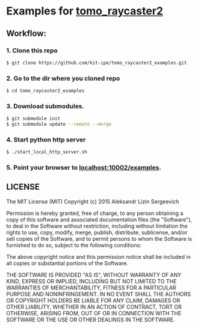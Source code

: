 # Examples for [tomo_raycaster2](https://github.com/kit-ipe/tomo_raycaster2)
## Workflow:
### 1. Clone this repo
```bash
$ git clone https://github.com/kit-ipe/tomo_raycaster2_examples.git
```
### 2. Go to the dir where you cloned repo
```bash
$ cd tomo_raycaster2_examples
```
### 3. Download submodules.
```bash
$ git submodule init
$ git submodule update --remote --merge
```
### 4. Start python http server
```bash
$ ./start_local_http_server.sh

```
### 5. Point your browser to [localhost:10002/examples](http://localhost:10002/examples).

## LICENSE

The MIT License (MIT)
Copyright (c) 2015 Aleksandr Lizin Sergeevich

Permission is hereby granted, free of charge, to any person obtaining a copy of this software and associated documentation files (the "Software"), to deal in the Software without restriction, including without limitation the rights to use, copy, modify, merge, publish, distribute, sublicense, and/or sell copies of the Software, and to permit persons to whom the Software is furnished to do so, subject to the following conditions:

The above copyright notice and this permission notice shall be included in all copies or substantial portions of the Software.

THE SOFTWARE IS PROVIDED "AS IS", WITHOUT WARRANTY OF ANY KIND, EXPRESS OR IMPLIED, INCLUDING BUT NOT LIMITED TO THE WARRANTIES OF MERCHANTABILITY, FITNESS FOR A PARTICULAR PURPOSE AND NONINFRINGEMENT. IN NO EVENT SHALL THE AUTHORS OR COPYRIGHT HOLDERS BE LIABLE FOR ANY CLAIM, DAMAGES OR OTHER LIABILITY, WHETHER IN AN ACTION OF CONTRACT, TORT OR OTHERWISE, ARISING FROM, OUT OF OR IN CONNECTION WITH THE SOFTWARE OR THE USE OR OTHER DEALINGS IN THE SOFTWARE.
